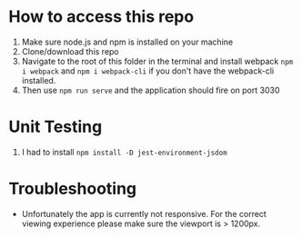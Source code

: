 # How to access this repo

1. Make sure node.js and npm is installed on your machine
2. Clone/download this repo
3. Navigate to the root of this folder in the terminal and install webpack `npm i webpack` and `npm i webpack-cli` if you don't have the webpack-cli installed.
4. Then use `npm run serve` and the application should fire on port 3030

# Unit Testing

1. I had to install `npm install -D jest-environment-jsdom`

# Troubleshooting

- Unfortunately the app is currently not responsive. For the correct viewing experience please make sure the viewport is > 1200px.
